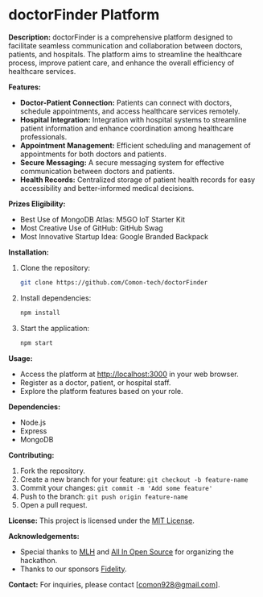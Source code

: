 
# doctorFinder Platform

**Description:**
doctorFinder is a comprehensive platform designed to facilitate seamless communication and collaboration between doctors, patients, and hospitals. The platform aims to streamline the healthcare process, improve patient care, and enhance the overall efficiency of healthcare services.

**Features:**
- **Doctor-Patient Connection:** Patients can connect with doctors, schedule appointments, and access healthcare services remotely.
- **Hospital Integration:** Integration with hospital systems to streamline patient information and enhance coordination among healthcare professionals.
- **Appointment Management:** Efficient scheduling and management of appointments for both doctors and patients.
- **Secure Messaging:** A secure messaging system for effective communication between doctors and patients.
- **Health Records:** Centralized storage of patient health records for easy accessibility and better-informed medical decisions.

**Prizes Eligibility:**
- Best Use of MongoDB Atlas: M5GO IoT Starter Kit
- Most Creative Use of GitHub: GitHub Swag
- Most Innovative Startup Idea: Google Branded Backpack

**Installation:**
1. Clone the repository:
   ```bash
   git clone https://github.com/Comon-tech/doctorFinder
   ```

2. Install dependencies:
   ```bash
   npm install
   ```

3. Start the application:
   ```bash
   npm start
   ```

**Usage:**
- Access the platform at [http://localhost:3000](http://localhost:3000) in your web browser.
- Register as a doctor, patient, or hospital staff.
- Explore the platform features based on your role.

**Dependencies:**
- Node.js
- Express
- MongoDB

**Contributing:**
1. Fork the repository.
2. Create a new branch for your feature: `git checkout -b feature-name`
3. Commit your changes: `git commit -m 'Add some feature'`
4. Push to the branch: `git push origin feature-name`
5. Open a pull request.

**License:**
This project is licensed under the [MIT License](LICENSE).

**Acknowledgements:**
- Special thanks to [MLH](https://mlh.io/) and [All In Open Source](https://www.allinopensource.com/) for organizing the hackathon.
- Thanks to our sponsors [Fidelity](https://www.fidelity.com/).

**Contact:**
For inquiries, please contact [comon928@gmail.com].
